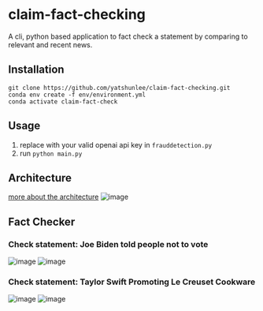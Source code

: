 # claim-fact-checking
A cli, python based application to fact check a statement by comparing to relevant and recent news.
## Installation
```
git clone https://github.com/yatshunlee/claim-fact-checking.git
conda env create -f env/environment.yml
conda activate claim-fact-check
```
## Usage
1. replace with your valid openai api key in `frauddetection.py`
2. run `python main.py`
## Architecture
[more about the architecture](https://yatshunlee.super.site/projects/llm-for-fact-checking)
![image](https://github.com/yatshunlee/claim-fact-checking/assets/69416199/2c6a94ca-9c95-4f64-9cee-346e188f337d)
## Fact Checker
### Check statement: Joe Biden told people not to vote
![image](https://github.com/yatshunlee/claim-fact-checking/assets/69416199/87ceed02-dafc-4d07-bec7-bb404efc0a3d)
![image](https://github.com/yatshunlee/claim-fact-checking/assets/69416199/ae35abcf-0955-4743-b743-753ec157887a)

### Check statement: Taylor Swift Promoting Le Creuset Cookware
![image](https://github.com/yatshunlee/claim-fact-checking/assets/69416199/b1cd6117-3410-4fd8-8f5a-2af6e04bed98)
![image](https://github.com/yatshunlee/claim-fact-checking/assets/69416199/78646f09-0061-41ea-84bc-b45eb7bc1aaf)
